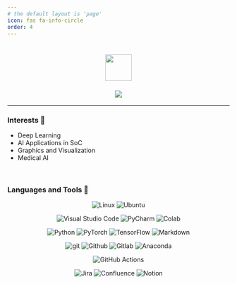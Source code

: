 ```yaml
---
# the default layout is 'page'
icon: fas fa-info-circle
order: 4
---
```

<!-- 
> Add Markdown syntax content to file `_tabs/about.md`{: .filepath } and it will show up on this page.
{: .prompt-tip } -->


<h1 align="center">
<!--   <img src="https://slackmojis.com/emojis/20940-wave/download" width="60"/> -->
  <img src="https://slackmojis.com/emojis/6863-blob_highfive/download" width="60"/>
</h1>

<h3 align="center">
<img src="https://readme-typing-svg.demolab.com/?lines=Hey%2C+I'm+Dayoung.;AI+Researcher.&font=Fira%20Code&center=true&color=e0c8d0&width=380&height=50&duration=4000&pause=1000">
</h3>


---


<!-- Interests -->
<h3 align="left">Interests 💬</h3>

- Deep Learning
- AI Applications in SoC
- Graphics and Visualization
- Medical AI

<br>


<!-- Language and Tools -->

<h3 align="left">Languages and Tools 🔧</h3>
<p  align="center">
<img  alt="Linux"  src="https://img.shields.io/badge/Linux-FCC624?style=for-the-badge&logo=linux&logoColor=white"/>
<img  alt="Ubuntu"  src="https://img.shields.io/badge/Ubuntu-E95420?style=for-the-badge&logo=Ubuntu&logoColor=white"/>
</p>
<p  align="center">
<img  alt="Visual Studio Code"  src="https://img.shields.io/badge/Visual Studio Code-0078d7.svg?style=for-the-badge&logo=visual-studio-code&logoColor=white"/>
<!-- <img  alt="Visual Studio"  src="https://img.shields.io/badge/Visual Studio-5C2D91.svg?style=for-the-badge&logo=visual-studio&logoColor=white"/> -->
<img  alt="PyCharm"  src="https://img.shields.io/badge/PyCharm-000000?style=for-the-badge&logo=PyCharm&logoColor=white"/>
<img  alt="Colab"  src="https://img.shields.io/badge/Google%20Colab-F9AB00?style=for-the-badge&logo=Google%20Colab&logoColor=white"/>
</p>
<p  align="center">
<img  alt="Python"  src="https://img.shields.io/badge/python-%2314354C.svg?style=for-the-badge&logo=python&logoColor=white"/>
<img  alt="PyTorch"  src="https://img.shields.io/badge/PyTorch-%23FF6F00.svg?style=for-the-badge&logo=PyTorch&logoColor=white" />
<img  alt="TensorFlow"  src="https://img.shields.io/badge/Tensorflow-%23FF6F00.svg?style=for-the-badge&logo=TensorFlow&logoColor=white" />
<img  alt="Markdown"  src="https://img.shields.io/badge/markdown-%23000000.svg?style=for-the-badge&logo=markdown&logoColor=white"/>
<!-- <img  alt="C++"  src="https://img.shields.io/badge/C++-00599C?style=for-the-badge&logo=C%2B%2B&logoColor=white"/> -->
<!-- <img  alt="MySQL"  src="https://img.shields.io/badge/mysql-%2300f.svg?style=for-the-badge&logo=mysql&logoColor=white"/> -->
<!-- <img  alt="CSS3"  src="https://img.shields.io/badge/css3-%231572B6.svg?style=for-the-badge&logo=css3&logoColor=white"/> -->
<!-- <img  alt="JavaScript"  src="https://img.shields.io/badge/javascript-%23323330.svg?style=for-the-badge&logo=javascript&logoColor=%23F7DF1E"/> -->
</p>
<p  align="center">
<img  alt="git"  src="https://img.shields.io/badge/GIT-%23E34F26.svg?style=for-the-badge&logo=git&logoColor=white"/>
<img  alt="Github"  src="https://img.shields.io/badge/github-%23000000.svg?style=for-the-badge&logo=github&logoColor=white"/>
<img  alt="Gitlab"  src="https://img.shields.io/badge/gitlab-%23181717.svg?style=for-the-badge&logo=gitlab&logoColor=white"/>
<img  alt="Anaconda"  src="https://img.shields.io/badge/Anaconda-44A833?style=for-the-badge&logo=Anaconda&logoColor=white"/>
<!-- <img  alt="AWS"  src="https://img.shields.io/badge/AWS-%23FF9900.svg?style=for-the-badge&logo=amazon-aws&logoColor=white"/> -->
<!-- <img  alt="Docker"  src="https://img.shields.io/badge/docker-%230db7ed.svg?style=for-the-badge&logo=docker&logoColor=white"/> -->
<!-- <img  alt="Kubernetes"  src="https://img.shields.io/badge/kubernetes-%23326ce5.svg?style=for-the-badge&logo=kubernetes&logoColor=white"/> -->
<!-- <img  alt="Unreal Engine"  src="https://img.shields.io/badge/unreal engine-%23313131.svg?style=for-the-badge&logo=unrealengine&logoColor=white"/> -->
</p>
<p  align="center">
<img  alt="GitHub Actions"  src="https://img.shields.io/badge/github%20actions-%232671E5.svg?style=for-the-badge&logo=githubactions&logoColor=white"/>
</p>
<p  align="center">
<img  alt="Jira"  src="https://img.shields.io/badge/Jira-0052CC?style=for-the-badge&logo=Jira&logoColor=white"/>
<img  alt="Confluence"  src="https://img.shields.io/badge/confluence-%23172BF4.svg?style=for-the-badge&logo=confluence&logoColor=white"/>
<img  alt="Notion"  src="https://img.shields.io/badge/Notion-%23000000.svg?style=for-the-badge&logo=notion&logoColor=white"/>
</p>
<br>
<!-- <br> -->
